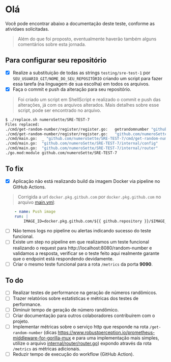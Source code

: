 # Olá

Você pode encontrar abaixo a documentação deste teste, conforme as atividaes solicitadas.
> Além do que foi proposto, eventualmente haverão também alguns comentários sobre esta jornada.

## Para configurar seu repositório

- [x] Realize a substituição de todas as strings `testing/sre-test-1` por `SEU_USUARIO_GIT/NOME_DO_SEU_REPOSITÓRIO` criando um script para fazer essa tarefa (na linguagem de sua escolha) em todos os arquivos.
- [x] Faça o commit e push da alteração para seu repositório.

> Foi criado um script em ShellScript e realizado o commit e push das alterações, já com os arquivos alterados. Mais detalhes sobre esse script, pode ser encontrado no arquivo.

```sh
$ ./replace.sh numeroSette/SRE-TEST-7
Files replaced:
./cmd/get-random-number/register/register.go:   getrandomnumber "github.com/numeroSette/SRE-TEST-7/cmd/get-random-number"
./cmd/get-random-number/register/register.go:   "github.com/numeroSette/SRE-TEST-7/internal/router"
./cmd/main.go:  _ "github.com/numeroSette/SRE-TEST-7/cmd/get-random-number/register"
./cmd/main.go:  "github.com/numeroSette/SRE-TEST-7/internal/config"
./cmd/main.go:  "github.com/numeroSette/SRE-TEST-7/internal/router"
./go.mod:module github.com/numeroSette/SRE-TEST-7
```

## To fix

- [x] Aplicação não está realizando build da imagem Docker via pipeline no GitHub Actions.

> Corrigida a url `docker.pkg.gitbuh.com` por `docker.pkg.github.com` no arquivo [main.yml](.github/workflows/main.yml):

```yaml
    - name: Push image
    run: |
        IMAGE_ID=docker.pkg.github.com/${{ github.repository }}/$IMAGE_NAME
```

- [ ] Não temos logs no pipeline ou alertas indicando sucesso do teste funcional.
- [ ] Existe um step no pipeline em que realizamos um teste funcional realizando o request para http://localhost:8080/random-number e validamos a resposta, verificar se o teste feito aqui realmente garante que o endpoint está respondendo devidamente.
- [ ] Criar o mesmo teste funcional para a rota `/metrics` da porta **9090**.

## To do

- [ ] Realizar testes de performance na geração de números randômicos.
- [ ] Trazer relatórios sobre estatísticas e métricas dos testes de performance.
- [ ] Diminuir tempo de geração de número randômico.
- [ ] Criar documentação para outros colaboradores contribuírem com o projeto.
- [ ] Implementar métricas sobre o serviço http que responde na rota `/get-random-number` (dicas https://www.robustperception.io/prometheus-middleware-for-gorilla-mux e para uma implementação mais simples, utilize o arquivo [internal/router/router.go](../../internal/router/router.go)) expondo através da rota `/metrics` as métricas adicionais.
- [ ] Reduzir tempo de execução do workflow (GitHub Action).
